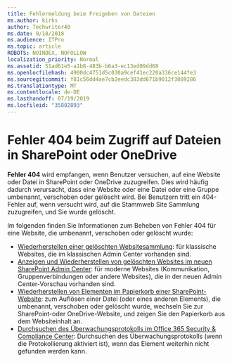 ```yaml
---
title: Fehlermeldung beim Freigeben von Dateien
ms.author: kirks
author: Techwriter40
ms.date: 9/18/2018
ms.audience: ITPro
ms.topic: article
ROBOTS: NOINDEX, NOFOLLOW
localization_priority: Normal
ms.assetid: 51ad61e5-a1b8-483b-b6a3-ec13ed09dd68
ms.openlocfilehash: 4900dc4751d5c030a9cef41ec220a336ce144fe3
ms.sourcegitcommit: f81c56dd4ae7cb2eedc383dd671b9012f3089286
ms.translationtype: MT
ms.contentlocale: de-DE
ms.lasthandoff: 07/19/2019
ms.locfileid: "35802893"
---
```

# <a name="error-404-when-accessing-files-in-sharepoint-or-onedrive"></a>Fehler 404 beim Zugriff auf Dateien in SharePoint oder OneDrive

**Fehler 404** wird empfangen, wenn Benutzer versuchen, auf eine Website oder Datei in SharePoint oder OneDrive zuzugreifen. Dies wird häufig dadurch verursacht, dass eine Website oder eine Datei oder eine Gruppe umbenannt, verschoben oder gelöscht wird.
Bei Benutzern tritt ein 404-Fehler auf, wenn versucht wird, auf die Stammweb Site Sammlung zuzugreifen, und Sie wurde gelöscht.

Im folgenden finden Sie Informationen zum Beheben von Fehler 404 für eine Website, die umbenannt, verschoben oder gelöscht wurde:

- [Wiederherstellen einer gelöschten Websitesammlung](https://docs.microsoft.com/sharepoint/restore-deleted-site-collection): für klassische Websites, die im klassischen Admin Center vorhanden sind.
- [Anzeigen und Wiederherstellen von gelöschten Websites im neuen SharePoint Admin Center](https://docs.microsoft.com/sharepoint/view-and-restore-deleted-sites-in-new-admin-center): für moderne Websites (Kommunikation, Gruppenverbindungen oder andere Websites), die in der neuen Admin Center-Vorschau vorhanden sind.
- [Wiederherstellen von Elementen im Papierkorb einer SharePoint-Website](https://support.office.com/article/Restore-items-in-the-Recycle-Bin-of-a-SharePoint-site-6df466b6-55f2-4898-8d6e-c0dff851a0be): zum Auflösen einer Datei (oder eines anderen Elements), die umbenannt, verschoben oder gelöscht wurde, wechseln Sie zur SharePoint-oder OneDrive-Website, und zeigen Sie den Papierkorb aus dem Websiteinhalt an.
- [Durchsuchen des Überwachungsprotokolls im Office 365 Security &amp; Compliance Center](https://support.office.com/client/search-the-audit-log-in-the-office-365-security-compliance-center-0d4d0f35-390b-4518-800e-0c7ec95e946c): Durchsuchen des Überwachungsprotokolls (wenn die Protokollierung aktiviert ist), wenn das Element weiterhin nicht gefunden werden kann.




    

